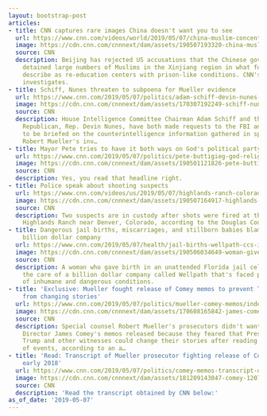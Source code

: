 ```yaml
---
layout: bootstrap-post
articles:
- title: CNN captures rare images China doesn't want you to see
  url: https://www.cnn.com/videos/world/2019/05/07/china-muslim-concentration-camps-matt-rivers-pkg-cnni-vpx.cnn
  image: https://cdn.cnn.com/cnnnext/dam/assets/190507193320-china-muslim-concentration-camps-super-tease.jpg
  source: CNN
  description: Beijing has rejected US accusations that the Chinese government has
    detained large numbers of Muslims in the Xinjiang region in what former detainees
    describe as re-education centers with prison-like conditions. CNN's Matt Rivers
    investigates.
- title: Schiff, Nunes threaten to subpoena for Mueller evidence
  url: https://www.cnn.com/2019/05/07/politics/adam-schiff-devin-nunes-counterintelligence-mueller-evidence/index.html
  image: https://cdn.cnn.com/cnnnext/dam/assets/170307192249-schiff-nunes-0307-super-tease.jpg
  source: CNN
  description: House Intelligence Committee Chairman Adam Schiff and the panel's top
    Republican, Rep. Devin Nunes, have both made requests to the FBI and Justice Department
    to be briefed on the counterintelligence information gathered in special counsel
    Robert Mueller's inv…
- title: Mayor Pete tries to have it both ways on God's political party
  url: https://www.cnn.com/2019/05/07/politics/pete-buttigieg-god-religion-2020/index.html
  image: https://cdn.cnn.com/cnnnext/dam/assets/190501121826-pete-buttigieg-04192019-super-tease.jpg
  source: CNN
  description: Yes, you read that headline right.
- title: Police speak about shooting suspects
  url: https://www.cnn.com/videos/us/2019/05/07/highlands-ranch-colorado-stem-school-shots-fired-douglas-county-sheriff-presser-sot-vpx.kmgh
  image: https://cdn.cnn.com/cnnnext/dam/assets/190507164917-highlands-ranch-colorado-stem-school-super-tease.jpg
  source: CNN
  description: Two suspects are in custody after shots were fired at the STEM School
    Highlands Ranch near Denver, Colorado, according to the Douglas County Sheriff.
- title: Dangerous jail births, miscarriages, and stillborn babies blamed on the same
    billion dollar company
  url: https://www.cnn.com/2019/05/07/health/jail-births-wellpath-ccs-invs/index.html
  image: https://cdn.cnn.com/cnnnext/dam/assets/190506034649-woman-gives-birth-jail-super-tease.jpg
  source: CNN
  description: A woman who gave birth in an unattended Florida jail cell was under
    the care of a billion dollar company called Wellpath that's faced previous allegations
    of inhumane and dangerous conditions.
- title: 'Exclusive: Mueller fought release of Comey memos to prevent Trump and others
    from changing stories'
  url: https://www.cnn.com/2019/05/07/politics/mueller-comey-memos/index.html
  image: https://cdn.cnn.com/cnnnext/dam/assets/170608165842-james-comey---2-super-tease.jpg
  source: CNN
  description: Special counsel Robert Mueller's prosecutors didn't want former FBI
    Director James Comey's memos released because they feared that President Donald
    Trump and other witnesses could change their stories after reading Comey's version
    of events, according to an a…
- title: 'Read: Transcript of Mueller prosecutor fighting release of Comey memos in
    early 2018'
  url: https://www.cnn.com/2019/05/07/politics/comey-memos-transcript-doc/index.html
  image: https://cdn.cnn.com/cnnnext/dam/assets/181209143047-comey-1207-super-tease.jpg
  source: CNN
  description: 'Read the transcript obtained by CNN below:'
as_of_date: '2019-05-07'
---
```


